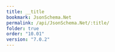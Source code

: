 ```yaml
---
title: __title
bookmark: JsonSchema.Net
permalink: /api/JsonSchema.Net/:title/
folder: true
order: "10.01"
version: "7.0.2"
---
```

